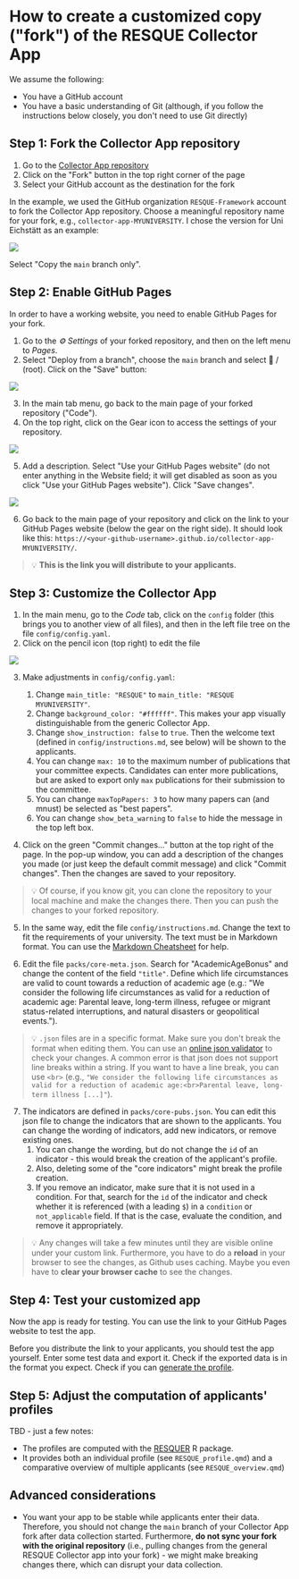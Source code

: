 # How to create a customized copy ("fork") of the RESQUE Collector App

We assume the following:

- You have a GitHub account
- You have a basic understanding of Git (although, if you follow the instructions below closely, you don't need to use Git directly)


## Step 1: Fork the Collector App repository

1. Go to the [Collector App repository](https://github.com/RESQUE-Framework/collector-app)
2. Click on the "Fork" button in the top right corner of the page
3. Select your GitHub account as the destination for the fork

In the example, we used the GitHub organization `RESQUE-Framework` account to fork the Collector App repository. Choose a meaningful repository name for your fork, e.g., `collector-app-MYUNIVERSITY`. I chose the version for Uni Eichstätt as an example:

![](img/fork1.png)

Select "Copy the `main` branch only".

## Step 2: Enable GitHub Pages

In order to have a working website, you need to enable GitHub Pages for your fork.

1. Go to the *:gear: Settings* of your forked repository, and then on the left menu to *Pages*.
2. Select "Deploy from a branch", choose the `main` branch and select :file_folder: / (root). Click on the "Save" button:

![](img/fork2.png)

3. In the main tab menu, go back to the main page of your forked repository ("Code").
4. On the top right, click on the Gear icon to access the settings of your repository.

![](img/fork3.png)

5. Add a description. Select "Use your GitHub Pages website" (do not enter anything in the Website field; it will get disabled as soon as you click "Use your GitHub Pages website"). Click "Save changes".

![](img/fork4.png)

6. Go back to the main page of your repository and click on the link to your GitHub Pages website (below the gear on the right side). It should look like this: `https://<your-github-username>.github.io/collector-app-MYUNIVERSITY/`.

> :bulb: **This is the link you will distribute to your applicants.**


## Step 3: Customize the Collector App

1. In the main menu, go to the *Code* tab, click on the `config` folder (this brings you to another view of all files), and then in the left file tree on the file `config/config.yaml`.
2. Click on the pencil icon (top right) to edit the file

![](img/fork5.png)

3. Make adjustments in `config/config.yaml`:
   1. Change `main_title: "RESQUE"` to `main_title: "RESQUE MYUNIVERSITY"`. 
   2. Change `background_color: "#ffffff"`. This makes your app visually distinguishable from the generic Collector App.
   3. Change `show_instruction: false` to `true`. Then the welcome text (defined in `config/instructions.md`, see below) will be shown to the applicants.
   4. You can change `max: 10` to the maximum number of publications that your committee expects. Candidates can enter more publications, but are asked to export only `max` publications for their submission to the committee.
   5. You can change `maxTopPapers: 3` to how many papers can (and mnust) be selected as "best papers".
   6. You can change `show_beta_warning` to `false` to hide the message in the top left box.


4. Click on the green "Commit changes..." button at the top right of the page. In the pop-up window, you can add a description of the changes you made (or just keep the default commit message) and click "Commit changes". Then the changes are saved to your repository.

> :bulb: Of course, if you know git, you can clone the repository to your local machine and make the changes there. Then you can push the changes to your forked repository.

5. In the same way, edit the file `config/instructions.md`. Change the text to fit the requirements of your university. The text must be in Markdown format. You can use the [Markdown Cheatsheet](https://www.markdownguide.org/cheat-sheet/) for help.

6. Edit the file `packs/core-meta.json`. Search for "AcademicAgeBonus" and change the content of the field `"title"`. Define which life circumstances are valid to count towards a reduction of academic age (e.g.: "We consider the following life circumstances as valid for a reduction of academic age: Parental leave, long-term illness, refugee or migrant status-related interruptions, and natural disasters or geopolitical events.").

> :bulb: `.json` files are in a specific format. Make sure you don't break the format when editing them. You can use an [online json validator](https://jsonlint.com) to check your changes. A common error is that json does not support line breaks within a string. If you want to have a line break, you can use `<br>` (e.g., `"We consider the following life circumstances as valid for a reduction of academic age:<br>Parental leave, long-term illness [...]"`).

7. The indicators are defined in `packs/core-pubs.json`. You can edit this json file to change the indicators that are shown to the applicants. You can change the wording of indicators, add new indicators, or remove existing ones.
   1. You can change the wording, but do not change the `id` of an indicator - this would break the creation of the applicant's profile.
   2. Also, deleting some of the "core indicators" might break the profile creation.
   3. If you remove an indicator, make sure that it is not used in a condition. For that, search for the `id` of the indicator and check whether it is referenced (with a leading `$`) in a `condition` or `not_applicable` field. If that is the case, evaluate the condition, and remove it appropriately.


> :bulb: Any changes will take a few minutes until they are visible online under your custom link. Furthermore, you have to do a **reload** in your browser to see the changes, as Github uses caching. Maybe you even have to **clear your browser cache** to see the changes.

## Step 4: Test your customized app

Now the app is ready for testing. You can use the link to your GitHub Pages website to test the app.

Before you distribute the link to your applicants, you should test the app yourself. Enter some test data and export it. Check if the exported data is in the format you expect. Check if you can [generate the profile](https://shiny.psy.lmu.de/felix/RESQUE_profile/).


## Step 5: Adjust the computation of applicants' profiles

TBD - just a few notes:

- The profiles are computed with the [RESQUER](https://resque-framework.github.io/RESQUER/) R package.
- It provides both an individual profile (see `RESQUE_profile.qmd`) and a comparative overview of multiple applicants (see `RESQUE_overview.qmd`)


## Advanced considerations

- You want your app to be stable while applicants enter their data. Therefore, you should not change the `main` branch of your Collector App fork after data collection started. Furthermore, **do not sync your fork with the original repository** (i.e., pulling changes from the general RESQUE Collector app into your fork) - we might make breaking changes there, which can disrupt your data collection.
